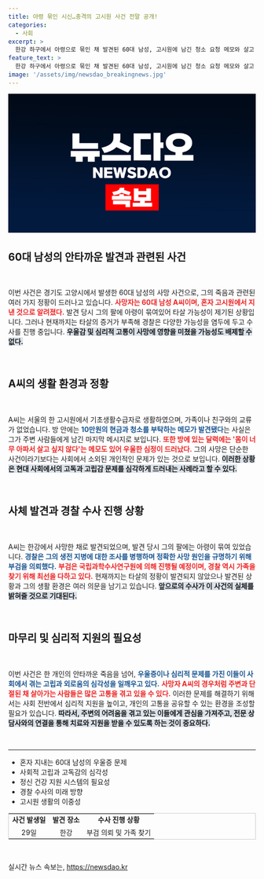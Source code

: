 ```yaml
---
title: 아령 묶인 시신…충격의 고시원 사건 전말 공개!
categories:
  - 사회
excerpt: >
  한강 하구에서 아령으로 묶인 채 발견된 60대 남성, 고시원에 남긴 청소 요청 메모와 살고 싶지 않다는 고뇌의 메시지. 외로운 죽음의 실체를 추적하는 경찰, 그 뒤에서 숨겨진 이야기들은?
feature_text: >
  한강 하구에서 아령으로 묶인 채 발견된 60대 남성, 고시원에 남긴 청소 요청 메모와 살고 싶지 않다는 고뇌의 메시지. 외로운 죽음의 실체를 추적하는 경찰, 그 뒤에서 숨겨진 이야기들은?
image: '/assets/img/newsdao_breakingnews.jpg'
---
```


<p><img src="/assets/img/newsdao_breakingnews.jpg" alt="ranknews 속보" /></p>

<h2 data-ke-size="size26">60대 남성의 안타까운 발견과 관련된 사건</h2>

<p data-ke-size="size16">&nbsp;</p>

<p>이번 사건은 경기도 고양시에서 발생한 60대 남성의 사망 사건으로, 그의 죽음과 관련된 여러 가지 정황이 드러나고 있습니다. <b><span style="color: #ee2323;">사망자는 60대 남성 A씨이며, 혼자 고시원에서 지낸 것으로 알려졌다.</span></b> 발견 당시 그의 팔에 아령이 묶여있어 타살 가능성이 제기된 상황입니다. 그러나 현재까지는 타살의 증거가 부족해 경찰은 다양한 가능성을 염두에 두고 수사를 진행 중입니다. <b><span style="background-color: #21538527;">우울감 및 심리적 고통이 사망에 영향을 미쳤을 가능성도 배제할 수 없다.</span></b> </p>

<p data-ke-size="size16">&nbsp;</p>

<h2 data-ke-size="size26">A씨의 생활 환경과 정황</h2>

<p data-ke-size="size16">&nbsp;</p>

<p>A씨는 서울의 한 고시원에서 기초생활수급자로 생활하였으며, 가족이나 친구와의 교류가 없었습니다. 방 안에는 <b><span style="color: #1a5490;">10만원의 현금과 청소를 부탁하는 메모가 발견됐다</span></b>는 사실은 그가 주변 사람들에게 남긴 마지막 메시지로 보입니다. <b><span style="color: #ee2323;">또한 방에 있는 달력에는 '몸이 너무 아파서 살고 싶지 않다'는 메모도 있어 우울한 심정이 드러났다.</span></b> 그의 사망은 단순한 사건이라기보다는 사회에서 소외된 개인적인 문제가 있는 것으로 보입니다. <b><span style="background-color: #21538527;">이러한 상황은 현대 사회에서의 고독과 고립감 문제를 심각하게 드러내는 사례라고 할 수 있다.</span></b></p>

<p data-ke-size="size16">&nbsp;</p>

<h2 data-ke-size="size26">사체 발견과 경찰 수사 진행 상황</h2>

<p data-ke-size="size16">&nbsp;</p>

<p>A씨는 한강에서 사망한 채로 발견되었으며, 발견 당시 그의 팔에는 아령이 묶여 있었습니다. <b><span style="color: #1a5490;">경찰은 그의 생전 지병에 대한 조사를 병행하며 정확한 사망 원인을 규명하기 위해 부검을 의뢰했다.</span></b> <b><span style="color: #ee2323;">부검은 국립과학수사연구원에 의해 진행될 예정이며, 경찰 역시 가족을 찾기 위해 최선을 다하고 있다.</span></b> 현재까지는 타살의 정황이 발견되지 않았으나 발견된 상황과 그의 생활 환경은 여러 의문을 남기고 있습니다. <b><span style="background-color: #21538527;">앞으로의 수사가 이 사건의 실체를 밝혀줄 것으로 기대된다.</span></b></p>

<p data-ke-size="size16">&nbsp;</p>

<h2 data-ke-size="size26">마무리 및 심리적 지원의 필요성</h2>

<p data-ke-size="size16">&nbsp;</p>

<p>이번 사건은 한 개인의 안타까운 죽음을 넘어, <b><span style="color: #1a5490;">우울증이나 심리적 문제를 가진 이들이 사회에서 겪는 고립과 외로움의 심각성을 일깨우고 있다.</span></b> <b><span style="color: #ee2323;">사망자 A씨의 경우처럼 주변과 단절된 채 살아가는 사람들은 많은 고통을 겪고 있을 수 있다.</span></b> 이러한 문제를 해결하기 위해서는 사회 전반에서 심리적 지원을 높이고, 개인의 고통을 공유할 수 있는 환경을 조성할 필요가 있습니다. <b><span style="background-color: #21538527;">따라서, 주변의 어려움을 겪고 있는 이들에게 관심을 가져주고, 전문 상담사와의 연결을 통해 치료와 지원을 받을 수 있도록 하는 것이 중요하다.</span></b></p>

<p data-ke-size="size16">&nbsp;</p>

<hr>

<ul>
    <li>혼자 지내는 60대 남성의 우울증 문제</li>
    <li>사회적 고립과 고독감의 심각성</li>
    <li>정신 건강 지원 시스템의 필요성</li>
    <li>경찰 수사의 미래 방향</li>
    <li>고시원 생활의 이중성</li>
</ul>

<table style="width:100%; border: 1px solid #ccc;">
   <tr>
      <td style="text-align: center; height: 17px;"><b>사건 발생일</b></td>
      <td style="text-align: center; height: 17px;"><b>발견 장소</b></td>
      <td style="text-align: center; height: 17px;"><b>수사 진행 상황</b></td>
   </tr>
   <tr>
      <td style="text-align: center; height: 17px;">29일</td>
      <td style="text-align: center; height: 17px;">한강</td>
      <td style="text-align: center; height: 17px;">부검 의뢰 및 가족 찾기</td>
   </tr>
</table> 

<p data-ke-size="size16">&nbsp;</p>
실시간 뉴스 속보는, <a href="https://newsdao.kr" rel="dofollow">https://newsdao.kr</a>


